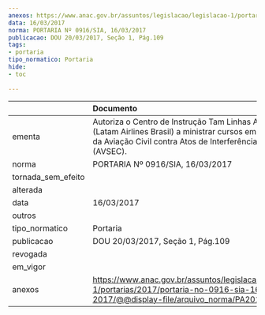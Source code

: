 ```yaml
---
anexos: https://www.anac.gov.br/assuntos/legislacao/legislacao-1/portarias/2017/portaria-no-0916-sia-16-03-2017/@@display-file/arquivo_norma/PA2017-0916.pdf
data: 16/03/2017
norma: PORTARIA Nº 0916/SIA, 16/03/2017
publicacao: DOU 20/03/2017, Seção 1, Pág.109
tags:
- portaria
tipo_normatico: Portaria
hide: 
- toc 
 
---
```


|                    | Documento                                                                                                                                                                   |
|:-------------------|:----------------------------------------------------------------------------------------------------------------------------------------------------------------------------|
| ementa             | Autoriza o Centro de Instrução Tam Linhas Aéreas S.A (Latam Airlines Brasil) a ministrar cursos em Segurança da Aviação Civil contra Atos de Interferência Ilícita (AVSEC). |
| norma              | PORTARIA Nº 0916/SIA, 16/03/2017                                                                                                                                            |
| tornada_sem_efeito |                                                                                                                                                                             |
| alterada           |                                                                                                                                                                             |
| data               | 16/03/2017                                                                                                                                                                  |
| outros             |                                                                                                                                                                             |
| tipo_normatico     | Portaria                                                                                                                                                                    |
| publicacao         | DOU 20/03/2017, Seção 1, Pág.109                                                                                                                                            |
| revogada           |                                                                                                                                                                             |
| em_vigor           |                                                                                                                                                                             |
| anexos             | https://www.anac.gov.br/assuntos/legislacao/legislacao-1/portarias/2017/portaria-no-0916-sia-16-03-2017/@@display-file/arquivo_norma/PA2017-0916.pdf                        |
